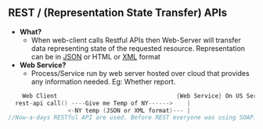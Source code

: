 ## REST / (Representation State Transfer) APIs
- **What?**
  - When web-client calls Restful APIs then Web-Server will transfer data representing state of the requested resource. Representation can be in [JSON](/Languages/ScriptingLanguages/JavaScript) or HTML or [XML](/Languages/Markup_Language) format
- **Web Service?** 
  - Process/Service run by web server hosted over cloud that provides any information needed. Eg: Whether report.
```c
    Web Client                                  {Web Service} On US Server
  rest-api call() ----Give me Temp of NY------>    |
                 <-NY temp (JSON or XML format)--- |        
//Now-a-days RESTful API are used. Before REST everyone was using SOAP.
```
